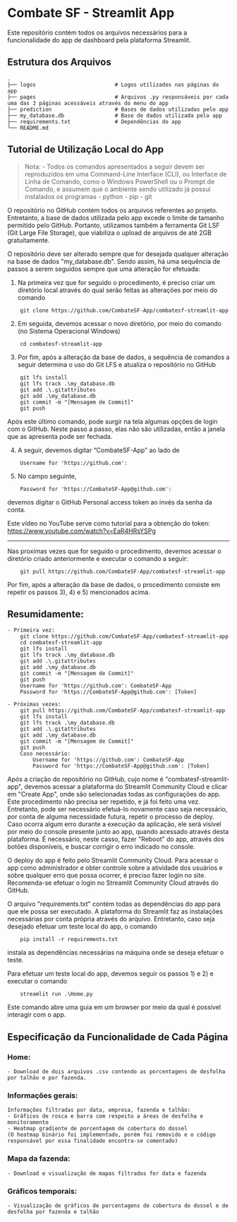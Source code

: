 Combate SF - Streamlit App
======================
Este repositório contém todos os arquivos necessários para a funcionalidade do app de dashboard pela plataforma Streamlit.

Estrutura dos Arquivos
---------------------
    .
    ├── logos                         # Logos utilizados nas páginas do app
    ├── pages                         # Arquivos .py responsáveis por cada uma das 3 páginas acessáveis através do menu do app
    ├── prediction                    # Bases de dados utilizadas pelo app
    ├── my_database.db                # Base de dados utilizada pelo app
    ├── requirements.txt              # Dependências do app
    └── README.md

Tutorial de Utilização Local do App
---------------------
> Nota:
    - Todos os comandos apresentados a seguir devem ser reproduzidos em uma Command-Line Interface (CLI), ou Interface de Linha de Comando, como o Windows PowerShell ou o Prompt de Comando, e assumem que o ambiente sendo utilizado já possui instalados os programas
	    - python
        - pip
	    - git

O repositório no GitHub contém todos os arquivos referentes ao projeto. Entretanto, a base de dados utilizada pelo app excede o limite de tamanho permitido pelo GitHub. Portanto, utilizamos também a ferramenta Git LSF (Git Large File Storage), que viabiliza o upload de arquivos de até 2GB gratuitamente.

O repositório deve ser alterado sempre que for desejada qualquer alteração na base de dados "my_database.db". Sendo assim, há uma sequência de passos a serem seguidos sempre que uma alteração for efetuada:

1) Na primeira vez que for seguido o procedimento, é preciso criar um diretório local através do qual serão feitas as alterações por meio do comando
```
    git clone https://github.com/CombateSF-App/combatesf-streamlit-app
```

2) Em seguida, devemos acessar o novo diretório, por meio do comando (no Sistema Operacional Windows)
```
    cd combatesf-streamlit-app
```

3) Por fim, após a alteração da base de dados, a sequência de comandos a seguir determina o uso do Git LFS e atualiza o repositório no GitHub
```
    git lfs install
    git lfs track .\my_database.db
    git add .\.gitattributes
    git add .\my_database.db
    git commit -m "[Mensagem de Commit]"
    git push
```

Após este último comando, pode surgir na tela algumas opções de login com o GitHub. Neste passo a passo, elas não são utilizadas, então a janela que as apresenta pode ser fechada.

4) A seguir, devemos digitar “CombateSF-App” ao lado de
```
    Username for 'https://github.com':
```

5) No campo seguinte,
```
    Password for 'https://CombateSF-App@github.com':
```

devemos digitar o GitHub Personal access token ao invés da senha da conta.

Este vídeo no YouTube serve como tutorial para a obtenção do token: https://www.youtube.com/watch?v=EaR4HRsYSPg

---------------------

Nas proximas vezes que for seguido o procedimento, devemos acessar o diretório criado anteriormente e executar o comando a seguir:
```
	git pull https://github.com/CombateSF-App/combatesf-streamlit-app
```

Por fim, após a alteração da base de dados, o procedimento consiste em repetir os passos 3), 4) e 5) mencionados acima.


Resumidamente:
---------------------
	- Primeira vez:
		git clone https://github.com/CombateSF-App/combatesf-streamlit-app
		cd combatesf-streamlit-app
		git lfs install
		git lfs track .\my_database.db
		git add .\.gitattributes
		git add .\my_database.db
		git commit -m "[Mensagem de Commit]"
		git push
		Username for 'https://github.com': CombateSF-App
		Password for 'https://CombateSF-App@github.com': [Token]
	
	- Próximas vezes:
		git pull https://github.com/CombateSF-App/combatesf-streamlit-app
		git lfs install
		git lfs track .\my_database.db
		git add .\.gitattributes
		git add .\my_database.db
		git commit -m "[Mensagem de Commit]"
		git push
		Caso necessário:
			Username for 'https://github.com': CombateSF-App
			Password for 'https://CombateSF-App@github.com': [Token]


Após a criação do repositório no GitHub, cujo nome é "combatesf-streamlit-app", devemos acessar a plataforma do Streamlit Community Cloud e clicar em "Create App", onde são selecionadas todas as configurações do app. Este procedimento não precisa ser repetido, e já foi feito uma vez. Entretanto, pode ser necessário efetuá-lo novamente caso seja necessário, por conta de alguma necessidade futura, repetir o processo de deploy.
Caso ocorra algum erro durante a execução da aplicação, ele será visível por meio do console presente junto ao app, quando acessado através desta plataforma. É necessário, neste casso, fazer "Reboot" do app, através dos botões disponíveis, e buscar corrigir o erro indicado no console.

O deploy do app é feito pelo Streamlit Community Cloud. Para acessar o app como administrador e obter controle sobre a atividade dos usuários e sobre qualquer erro que possa ocorrer, é preciso fazer login no site.
Recomenda-se efetuar o login no Streamlit Community Cloud através do GitHub.

O arquivo "requirements.txt" contém todas as dependências do app para que ele possa ser executado. A plataforma do Streamlit faz as instalações necessárias por conta própria através do arquivo. Entretanto, caso seja desejado efetuar um teste local do app, o comando
```
    pip install -r requirements.txt
```
instala as dependências necessárias na máquina onde se deseja efetuar o teste.

Para efetuar um teste local do app, devemos seguir os passos 1) e 2) e executar o comando
```
	streamlit run .\Home.py
```
Este comando abre uma guia em um browser por meio da qual é possível interagir com o app.


## Especificação da Funcionalidade de Cada Página

### Home:
	- Download de dois arquivos .csv contendo as porcentagens de desfolha por talhão e por fazenda.

### Informações gerais:
	Informações filtradas por data, empresa, fazenda e talhão:
	- Gráficos de rosca e barra com respeito a áreas de desfolha e monitoramento
	- Heatmap gradiente de porcentagem de cobertura do dossel
	(O heatmap binário foi implementado, porém foi removido e o código responsável por essa finalidade encontra-se comentado)

### Mapa da fazenda:
	- Download e visualização de mapas filtrados for data e fazenda

### Gráficos temporais:
	- Visualização de gráficos de porcentagens de cobertura do dossel e de desfolha por fazenda e talhão
